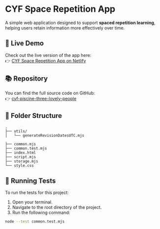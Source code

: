 # CYF Space Repetition App

A simple web application designed to support **spaced repetition learning**, helping users retain information more effectively over time.

## 🚀 Live Demo

Check out the live version of the app here:  
👉 [CYF Space Repetition App on Netlify](https://cyf-space-repetition-phone-priscilla.netlify.app/)

## 📚 Repository

You can find the full source code on GitHub:  
👉 [cyf-piscine-three-lovely-people](https://github.com/Mgphone/cyf-piscine-three-lovely-people.git)

## 📂 Folder Structure

```
.
├── utils/
│   └── generateRevisionDatesUTC.mjs

├── common.mjs
├── common.test.mjs
├── index.html
├── script.mjs
├── storage.mjs
└── style.css
```


## 🧪 Running Tests

To run the tests for this project:

1. Open your terminal.
2. Navigate to the root directory of the project.
3. Run the following command:

```bash
node --test common.test.mjs
